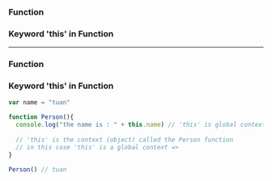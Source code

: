 ### Function
### Keyword 'this' in Function

-----------------------------

### Function

### Keyword 'this' in Function

```js
var name = "tuan"

function Person(){
  console.log("the name is : " + this.name) // 'this' is global context, because Person called by global context
  
  // 'this' is the context (object) called the Person function
  // in this case 'this' is a global context => 
}

Person() // tuan
```
